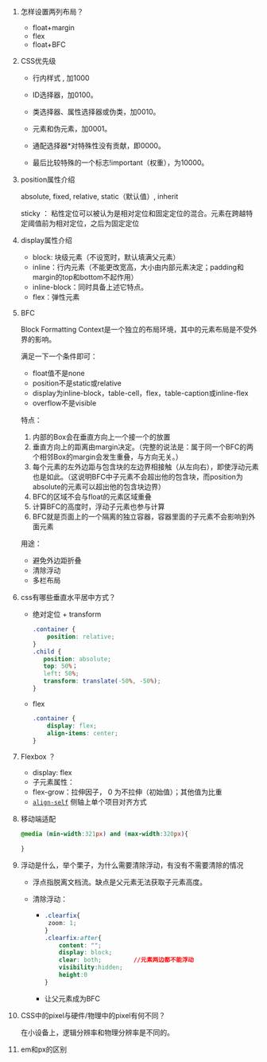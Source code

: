 1. 怎样设置两列布局？ 

   + float+margin
   + flex
   + float+BFC

2. CSS优先级 

   + 行内样式 ,  加1000

   - ID选择器，加0100。

   - 类选择器、属性选择器或伪类，加0010。

   - 元素和伪元素，加0001。

   - 通配选择器\*对特殊性没有贡献，即0000。

   - 最后比较特殊的一个标志!important（权重），为10000。

     

3. position属性介绍

   absolute, fixed, relative,  static（默认值）,  inherit

   sticky ： 粘性定位可以被认为是相对定位和固定定位的混合。元素在跨越特定阈值前为相对定位，之后为固定定位 

   

4. display属性介绍

   + block: 块级元素（不设宽时，默认填满父元素）
   + inline：行内元素（不能更改宽高，大小由内部元素决定；padding和margin的top和bottom不起作用）
   + inline-block：同时具备上述它特点。
   + flex：弹性元素

   

5. BFC

   Block Formatting Context是一个独立的布局环境，其中的元素布局是不受外界的影响。

   满足一下一个条件即可：

   + float值不是none
   + position不是static或relative
   + display为inline-block，table-cell，flex，table-caption或inline-flex
   + overflow不是visible

   特点：

   1. 内部的Box会在垂直方向上一个接一个的放置
   2. 垂直方向上的距离由margin决定。（完整的说法是：属于同一个BFC的两个相邻Box的margin会发生重叠，与方向无关。）
   3. 每个元素的左外边距与包含块的左边界相接触（从左向右），即使浮动元素也是如此。（这说明BFC中子元素不会超出他的包含块，而position为absolute的元素可以超出他的包含块边界）
   4. BFC的区域不会与float的元素区域重叠
   5. 计算BFC的高度时，浮动子元素也参与计算
   6. BFC就是页面上的一个隔离的独立容器，容器里面的子元素不会影响到外面元素

   用途：

   + 避免外边距折叠
   + 清除浮动
   + 多栏布局

   

6. css有哪些垂直水平居中方式？

   + 绝对定位 + transform

     ```css
     .container {
         position: relative;
     }
     .child {
     	position: absolute;
     	top: 50%；
     	left: 50%;
     	transform: translate(-50%, -50%);
     }
     ```

   + flex

     ```css
     .container {
         display: flex;
         align-items: center;
     }
     ```

     

7. Flexbox ？

   + display: flex
   +  子元素属性：
     + flex-grow：拉伸因子， 0 为不拉伸（初始值）；其他值为比重
     + [`align-self`](https://developer.mozilla.org/zh-CN/docs/Web/CSS/align-self) 侧轴上单个项目对齐方式

8. 移动端适配

   ```css
   @media (min-width:321px) and (max-width:320px){
   	
   }
   ```

9. 浮动是什么，举个栗子，为什么需要清除浮动，有没有不需要清除的情况 

   + 浮点指脱离文档流。缺点是父元素无法获取子元素高度。

   + 清除浮动：

     + ```CSS
       .clearfix{
       	zoom: 1;
       }
       .clearfix:after{
           content: "";
           display: block;
           clear: both;			//元素两边都不能浮动
           visibility:hidden;
           height:0
       }
       ```

     + 让父元素成为BFC

       

10. CSS中的pixel与硬件/物理中的pixel有何不同？

    在小设备上，逻辑分辨率和物理分辨率是不同的。

    

11. em和px的区别 
